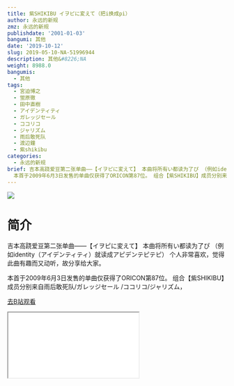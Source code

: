 ```yaml
---
title: 紫SHIKIBU イヲピに変えて（把i换成pi）
author: 永远的新规
zmz: 永远的新规
publishdate: '2001-01-03'
bangumi: 其他
date: '2019-10-12'
slug: 2019-05-10-NA-51996944
description: 其他&#8226;NA
weight: 8988.0
bangumis:
  - 其他
tags:
  - 宮迫博之
  - 蛍原徹
  - 田中直樹
  - アイデンティティ
  - ガレッジセール
  - ココリコ
  - ジャリズム
  - 雨后敢死队
  - 渡辺鐘
  - 紫shikibu
categories:
  - 永远的新规
brief: 吉本高跷爱豆第二张单曲——【イヲピに変えて】 本曲将所有い都读为了ぴ （例如identity（アイデンティティ）就读成アピデンテピテピ） 个人非常喜欢，觉得此曲有趣而又动听，故分享给大家。
  本首于2009年6月3日发售的单曲仅获得了ORICON第87位。 组合【紫SHIKIBU】成员分别来自雨后敢死队/ガレッジセール /ココリコ/ジャリズム，
---
```

![](https://raw.githubusercontent.com/tcgriffith/owaraisite/master/static/tmpimg/917e60471353515622a64cc09019bb7f26085673.jpg.480.jpg)
# 简介  
吉本高跷爱豆第二张单曲——【イヲピに変えて】
本曲将所有い都读为了ぴ （例如identity（アイデンティティ）就读成アピデンテピテピ）
个人非常喜欢，觉得此曲有趣而又动听，故分享给大家。

本首于2009年6月3日发售的单曲仅获得了ORICON第87位。
组合【紫SHIKIBU】成员分别来自雨后敢死队/ガレッジセール /ココリコ/ジャリズム，  

[去B站观看](https://www.bilibili.com/video/av51996944/)
<div class ="resp-container"><iframe class="testiframe" src="//player.bilibili.com/player.html?aid=51996944"", scrolling="no", allowfullscreen="true" > </iframe></div> 
